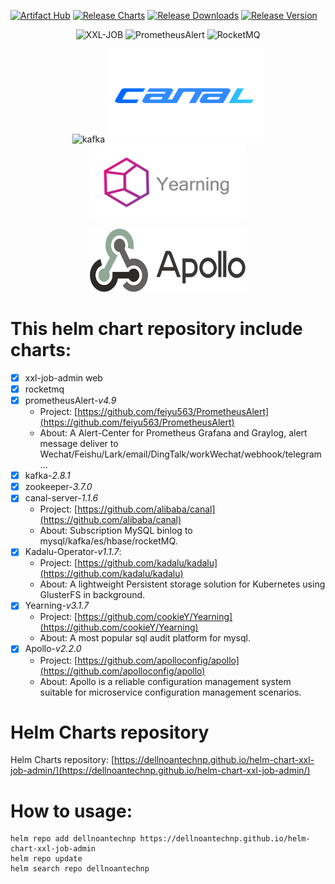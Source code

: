 [![Artifact Hub](https://img.shields.io/endpoint?url=https://artifacthub.io/badge/repository/xxl-job-admin)](https://artifacthub.io/packages/search?repo=xxl-job-admin)
[![Release Charts](https://github.com/dellnoantechnp/helm-chart-xxl-job-admin/actions/workflows/workflow.yml/badge.svg)](https://github.com/dellnoantechnp/helm-chart-xxl-job-admin/actions/workflows/workflow.yml)
[![Release Downloads](https://img.shields.io/github/downloads/dellnoantechnp/helm-chart-xxl-job-admin/latest/total)](https://img.shields.io/github/downloads/dellnoantechnp/helm-chart-xxl-job-admin/latest/total)
[![Release Version](https://img.shields.io/github/v/release/dellnoantechnp/helm-chart-xxl-job-admin?label=Chart-release)](https://img.shields.io/github/v/release/dellnoantechnp/helm-chart-xxl-job-admin?label=Chart-release)

<p align="center">
  <img width="200" alt="XXL-JOB" height="200" src="https://www.xuxueli.com/doc/static/xxl-job/images/xxl-logo.jpg">
  <img width="200" alt="PrometheusAlert" height="200" src="https://feiyu563.github.io/static/img/prometheus-ico.png">
  <img width="150" alt="RocketMQ" height="200" src="https://rocketmq.apache.org/zh/img/Apache_RocketMQ_logo.svg.png">
</p>
<p align="center">
  <img width="250" alt="kafka" height="130" src="https://kafka.apache.org/logos/kafka_logo--simple.png">
  <img width="250" alt="canal-server" height="150" src="https://raw.githubusercontent.com/dellnoantechnp/helm-chart-xxl-job-admin/main/assets/stacks/canal/img/canal-512x512.png">
  <img width="250" alt="Yearning" height="118" src="https://raw.githubusercontent.com/dellnoantechnp/helm-chart-xxl-job-admin/main/assets/stacks/yearning/img/logo.jpg">
</p>
<p align="center">
  <img width="250" alt="Apollo" height="101" src="https://raw.githubusercontent.com/dellnoantechnp/helm-chart-xxl-job-admin/main/assets/stacks/apollo/img/logo-simple.png">
</p>

# This helm chart repository include charts:
- [x] xxl-job-admin web
- [x] rocketmq
- [x] prometheusAlert-*v4.9*
  - Project: [https://github.com/feiyu563/PrometheusAlert](https://github.com/feiyu563/PrometheusAlert)
  - About: A Alert-Center for Prometheus Grafana and Graylog, alert message deliver to Wechat/Feishu/Lark/email/DingTalk/workWechat/webhook/telegram ...
- [x] kafka-*2.8.1*
- [x] zookeeper-*3.7.0*
- [x] canal-server-*1.1.6*  
  - Project: [https://github.com/alibaba/canal](https://github.com/alibaba/canal)
  - About: Subscription MySQL binlog to mysql/kafka/es/hbase/rocketMQ. 
- [x] Kadalu-Operator-*v1.1.7*: 
  - Project: [https://github.com/kadalu/kadalu](https://github.com/kadalu/kadalu)
  - About: A lightweight Persistent storage solution for Kubernetes using GlusterFS in background. 
- [x] Yearning-*v3.1.7*
  - Project: [https://github.com/cookieY/Yearning](https://github.com/cookieY/Yearning)
  - About: A most popular sql audit platform for mysql.
- [x] Apollo-*v2.2.0*
  - Project: [https://github.com/apolloconfig/apollo](https://github.com/apolloconfig/apollo)
  - About: Apollo is a reliable configuration management system suitable for microservice configuration management scenarios.



# Helm Charts repository
Helm Charts repository: [https://dellnoantechnp.github.io/helm-chart-xxl-job-admin/](https://dellnoantechnp.github.io/helm-chart-xxl-job-admin/)

# How to usage:
```shell
helm repo add dellnoantechnp https://dellnoantechnp.github.io/helm-chart-xxl-job-admin
helm repo update
helm search repo dellnoantechnp
```